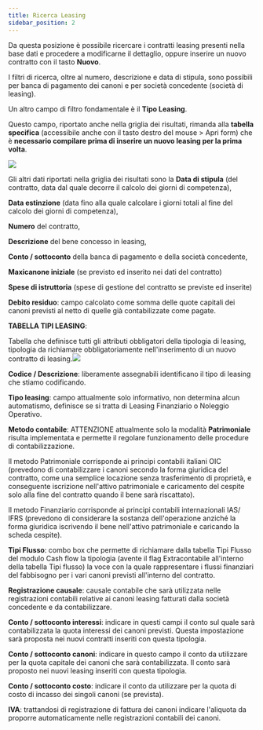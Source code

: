 ```yaml
---
title: Ricerca Leasing
sidebar_position: 2
---
```


Da questa posizione è possibile ricercare i contratti leasing presenti nella base dati e procedere a modificarne il dettaglio, oppure inserire un nuovo contratto con il tasto **Nuovo**.

I filtri di ricerca, oltre al numero, descrizione e data di stipula, sono possibili per banca di pagamento dei canoni e per società concedente (società di leasing).

Un altro campo di filtro fondamentale è il **Tipo Leasing**.

Questo campo, riportato anche nella griglia dei risultati, rimanda alla **tabella specifica** (accessibile anche con il tasto destro del mouse > Apri form) che è **necessario compilare prima di inserire un nuovo leasing per la prima volta**.

![](/img/it-it/finance-area/leasing/search/image01.png)

Gli altri dati riportati nella griglia dei risultati sono la **Data di stipula** (del contratto, data dal quale decorre il calcolo dei giorni di competenza),

**Data estinzione** (data fino alla quale calcolare i giorni totali al fine del calcolo dei giorni di competenza),

**Numero** del contratto,

**Descrizione** del bene concesso in leasing,

**Conto / sottoconto** della banca di pagamento e della società concedente,

**Maxicanone iniziale** (se previsto ed inserito nei dati del contratto)

**Spese di istruttoria** (spese di gestione del contratto se previste ed inserite)

**Debito residuo**: campo calcolato come somma delle quote capitali dei canoni previsti al netto di quelle già contabilizzate come pagate.

**TABELLA TIPI LEASING**:

Tabella che definisce tutti gli attributi obbligatori della tipologia di leasing, tipologia da richiamare obbligatoriamente nell'inserimento di un nuovo contratto di leasing.![](/img/it-it/finance-area/leasing/search/image02.png)

**Codice / Descrizione**: liberamente assegnabili identificano il tipo di leasing che stiamo codificando.

**Tipo leasing**: campo attualmente solo informativo, non determina alcun automatismo, definisce se si tratta di Leasing Finanziario o Noleggio Operativo.

**Metodo contabile**: ATTENZIONE attualmente solo la modalità **Patrimoniale** risulta implementata e permette il regolare funzionamento delle procedure di contabilizzazione.

Il metodo Patrimoniale corrisponde ai principi contabili italiani OIC (prevedono di contabilizzare i canoni secondo la forma giuridica del contratto, come una semplice locazione senza trasferimento di proprietà, e conseguente iscrizione nell'attivo patrimoniale e caricamento del cespite solo alla fine del contratto quando il bene sarà riscattato).

Il metodo Finanziario corrisponde ai principi contabili internazionali IAS/ IFRS (prevedono di considerare la sostanza dell'operazione anziché la forma giuridica iscrivendo il bene nell'attivo patrimoniale e caricando la scheda cespite).

**Tipi Flusso**: combo box che permette di richiamare dalla tabella Tipi Flusso del modulo Cash flow la tipologia (avente il flag Extracontabile all'interno della tabella Tipi flusso) la voce con la quale rappresentare i flussi finanziari del fabbisogno per i vari canoni previsti all'interno del contratto.

**Registrazione causale**: causale contabile che sarà utilizzata nelle registrazioni contabili relative ai canoni leasing fatturati dalla società concedente e da contabilizzare.

**Conto / sottoconto interessi**: indicare in questi campi il conto sul quale sarà contabilizzata la quota interessi dei canoni previsti. Questa impostazione sarà proposta nei nuovi contratti inseriti con questa tipologia.

**Conto / sottoconto canoni**: indicare in questo campo il conto da utilizzare per la quota capitale dei canoni che sarà contabilizzata. Il conto sarà proposto nei nuovi leasing inseriti con questa tipologia.

**Conto / sottoconto costo**: indicare il conto da utilizzare per la quota di costo di incasso dei singoli canoni (se prevista).

**IVA**: trattandosi di registrazione di fattura dei canoni indicare l'aliquota da proporre automaticamente nelle registrazioni contabili dei canoni.






